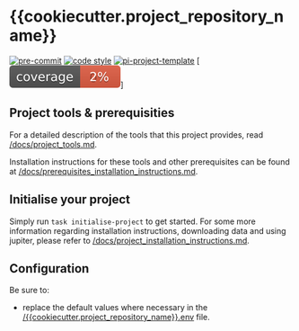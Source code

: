 

# {{cookiecutter.project_repository_name}}

[![pre-commit](https://img.shields.io/badge/pre--commit-enabled-brightgreen?logo=pre-commit&logoColor=white)](https://github.com/pre-commit/pre-commit)
[![code style](https://img.shields.io/badge/code%20style-black-000000.svg)](https://github.com/psf/black)
[![pi-project-template](https://img.shields.io/badge/π__project__template-1.0.1-green)](https://github.com/Rjdrenth/pi-project-template)
[![coverage report](assets/images/coverage.svg)]

## Project tools & prerequisities

For a detailed description of the tools that this project provides, read [/docs/project_tools.md](/docs/project_tools.md).

Installation instructions for these tools and other prerequisites can be found at [/docs/prerequisites_installation_instructions.md](/docs/prerequisites_installation_instructions.md).

## Initialise your project

Simply run `task initialise-project` to get started. For some more information regarding installation instructions, downloading data and using jupiter, please refer to [/docs/project_installation_instructions.md](/docs/project_installation_instructions.md).

<!---
It is advised to not adjust the text above, in order to make it easier to update this file when the project is updated according to the latest version of the project template.

Write your project-specific readme information below this comment. After updating, the previous text will be gone.
However, simply discard the Hunk deleting your text and it will be back.
-->

## Configuration

Be sure to:

- replace the default values where necessary in the [/{{cookiecutter.project_repository_name}}.env]({{cookiecutter.project_repository_name}}.env) file.

